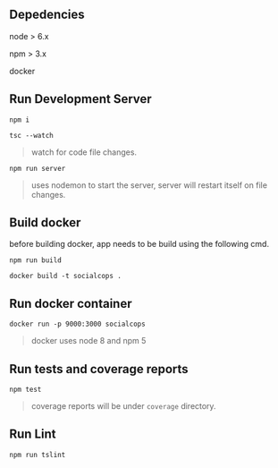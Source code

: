 
## Depedencies
node > 6.x

npm > 3.x

docker


## Run Development Server
`npm i`

`tsc --watch`

>watch for code file changes.

`npm run server`

>uses nodemon to start the server, server will restart itself on file changes.


## Build docker
before building docker, app needs to be build using the following cmd.

`npm run build`

`docker build -t socialcops .`

## Run docker container
`docker run -p 9000:3000 socialcops`

>docker uses node 8 and npm 5

## Run tests and coverage reports
`npm test`

>coverage reports will be under `coverage` directory.


## Run Lint
`npm run tslint`
